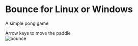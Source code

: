 # Bounce for Linux or Windows
A simple pong game

Arrow keys to move the paddle<br>
![bounce](https://user-images.githubusercontent.com/61402409/77248032-a2961500-6c36-11ea-8077-68c27597697e.png)
